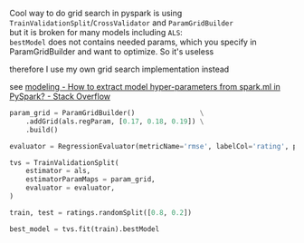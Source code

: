 Cool way to do grid search in pyspark is using `TrainValidationSplit`/`CrossValidator` and `ParamGridBuilder`  
but it is broken for many models including `ALS`:  
`bestModel` does not contains needed params, which you specify in ParamGridBuilder and want to optimize. So it's useless

therefore I use my own grid search implementation instead

see [modeling - How to extract model hyper-parameters from spark.ml in PySpark? - Stack Overflow](https://stackoverflow.com/questions/36697304/how-to-extract-model-hyper-parameters-from-spark-ml-in-pyspark)


```py
param_grid = ParamGridBuilder()                \
    .addGrid(als.regParam, [0.17, 0.18, 0.19]) \
    .build()

evaluator = RegressionEvaluator(metricName='rmse', labelCol='rating', predictionCol='prediction')

tvs = TrainValidationSplit(
    estimator = als,
    estimatorParamMaps = param_grid,
    evaluator = evaluator,
)

train, test = ratings.randomSplit([0.8, 0.2])

best_model = tvs.fit(train).bestModel

```
